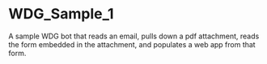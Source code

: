 # WDG_Sample_1
A sample WDG bot that reads an email, pulls down a pdf attachment, reads the form embedded in the attachment, and populates a web app from that form.
